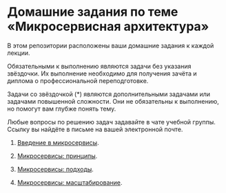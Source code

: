 # Домашние задания по теме «Микросервисная архитектура»

В этом репозитории расположены ваши домашние задания к каждой лекции. 

Обязательными к выполнению являются задачи без указания звёздочки. Их выполнение необходимо для получения зачёта и диплома о профессиональной переподготовке.

Задачи со звёздочкой (*) являются дополнительными задачами или задачами повышенной сложности. Они не обязательны к выполнению, но помогут вам глубже понять тему.

Любые вопросы по решению задач задавайте в чате учебной группы. Ссылку вы найдёте в письме на вашей электронной почте.


1. [Введение в микросервисы](11-microservices/01-intro/README.md).

2. [Микросервисы: принципы](11-microservices/02-principles/README.md).

3. [Микросервисы: подходы](11-microservices/03-approaches/README.md).

4. [Микросервисы: масштабирование](11-microservices/04-scaling/README.md).
